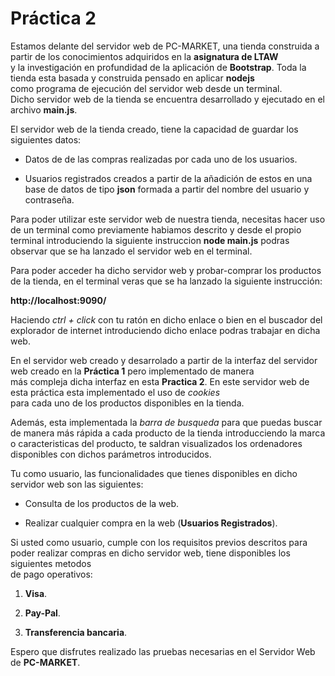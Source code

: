  # Práctica 2
Estamos delante del servidor web de PC-MARKET, una tienda construida a partir de los conocimientos adquiridos en la **asignatura de LTAW**  
y la investigación en profundidad de la aplicación de **Bootstrap**. Toda la tienda esta basada y construida pensado en aplicar **nodejs**  
como programa de ejecución del servidor web desde un terminal.  
Dicho servidor web de la tienda se encuentra desarrollado y ejecutado en el archivo **main.js**.  


El servidor web de la tienda creado, tiene la capacidad de guardar los siguientes datos:  

* Datos de de las compras realizadas por cada uno de los usuarios.  

* Usuarios registrados creados a partir de la añadición de estos en una base de datos de tipo **json** formada a partir del nombre del usuario y contraseña.  


Para poder utilizar este servidor web de nuestra tienda, necesitas hacer uso de un terminal como previamente habiamos descrito y desde el propio  
terminal introduciendo la siguiente instruccion **node main.js** podras observar que se ha lanzado el servidor web en el terminal.  


Para poder acceder ha dicho servidor web y probar-comprar los productos de la tienda, en el terminal veras que se ha lanzado la siguiente instrucción:  


**http://localhost:9090/**  


Haciendo *ctrl + click* con tu ratón en dicho enlace o bien en el buscador del explorador de internet introduciendo dicho enlace podras trabajar en dicha web.  


En el servidor web creado y desarrolado a partir de la interfaz del servidor web creado en la **Práctica 1** pero implementado de manera  
más compleja dicha interfaz en esta **Practica 2**. En este servidor web de esta práctica esta implementado el uso de *cookies*  
para cada uno de los productos disponibles en la tienda.  


Además, esta implementada la *barra de busqueda* para que puedas buscar de manera más rápida a cada producto de la tienda introducciendo la marca  
o caracteristicas del producto, te saldran visualizados los ordenadores disponibles con dichos parámetros introducidos.  


Tu como usuario, las funcionalidades que tienes disponibles en dicho servidor web son las siguientes:  

* Consulta de los productos de la web.  

* Realizar cualquier compra en la web (**Usuarios Registrados**).  


Si usted como usuario, cumple con los requisitos previos descritos para poder realizar compras en dicho servidor web, tiene disponibles los siguientes metodos  
de pago operativos:


1. **Visa**.  


2. **Pay-Pal**.  


3. **Transferencia bancaria**.  


Espero que disfrutes realizado las pruebas necesarias en el Servidor Web de **PC-MARKET**.